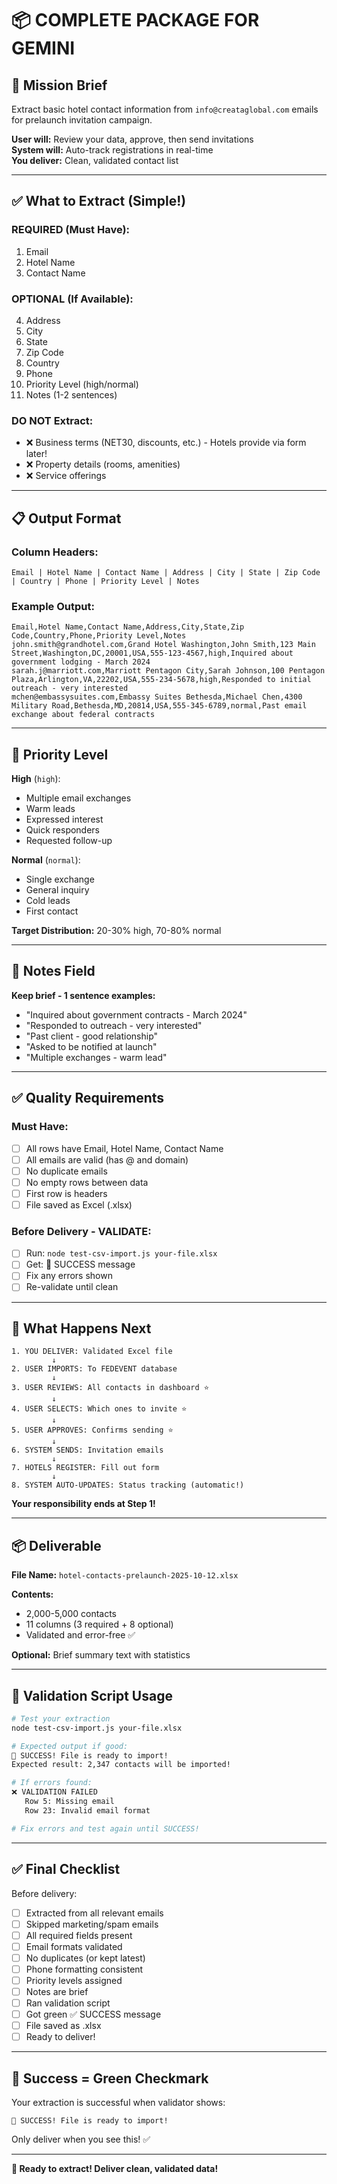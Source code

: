 # 📦 COMPLETE PACKAGE FOR GEMINI

## 🎯 Mission Brief

Extract basic hotel contact information from `info@creataglobal.com` emails for prelaunch invitation campaign.

**User will:** Review your data, approve, then send invitations  
**System will:** Auto-track registrations in real-time  
**You deliver:** Clean, validated contact list  

---

## ✅ What to Extract (Simple!)

### **REQUIRED (Must Have):**
1. Email
2. Hotel Name
3. Contact Name

### **OPTIONAL (If Available):**
4. Address
5. City
6. State
7. Zip Code
8. Country
9. Phone
10. Priority Level (high/normal)
11. Notes (1-2 sentences)

### **DO NOT Extract:**
- ❌ Business terms (NET30, discounts, etc.) - Hotels provide via form later!
- ❌ Property details (rooms, amenities)
- ❌ Service offerings

---

## 📋 Output Format

### **Column Headers:**
```
Email | Hotel Name | Contact Name | Address | City | State | Zip Code | Country | Phone | Priority Level | Notes
```

### **Example Output:**
```csv
Email,Hotel Name,Contact Name,Address,City,State,Zip Code,Country,Phone,Priority Level,Notes
john.smith@grandhotel.com,Grand Hotel Washington,John Smith,123 Main Street,Washington,DC,20001,USA,555-123-4567,high,Inquired about government lodging - March 2024
sarah.j@marriott.com,Marriott Pentagon City,Sarah Johnson,100 Pentagon Plaza,Arlington,VA,22202,USA,555-234-5678,high,Responded to initial outreach - very interested
mchen@embassysuites.com,Embassy Suites Bethesda,Michael Chen,4300 Military Road,Bethesda,MD,20814,USA,555-345-6789,normal,Past email exchange about federal contracts
```

---

## 🎯 Priority Level

**High** (`high`):
- Multiple email exchanges
- Warm leads
- Expressed interest
- Quick responders
- Requested follow-up

**Normal** (`normal`):
- Single exchange
- General inquiry
- Cold leads
- First contact

**Target Distribution:** 20-30% high, 70-80% normal

---

## 📝 Notes Field

**Keep brief - 1 sentence examples:**
- "Inquired about government contracts - March 2024"
- "Responded to outreach - very interested"
- "Past client - good relationship"
- "Asked to be notified at launch"
- "Multiple exchanges - warm lead"

---

## ✅ Quality Requirements

### **Must Have:**
- [ ] All rows have Email, Hotel Name, Contact Name
- [ ] All emails are valid (has @ and domain)
- [ ] No duplicate emails
- [ ] No empty rows between data
- [ ] First row is headers
- [ ] File saved as Excel (.xlsx)

### **Before Delivery - VALIDATE:**
- [ ] Run: `node test-csv-import.js your-file.xlsx`
- [ ] Get: 🎉 SUCCESS message
- [ ] Fix any errors shown
- [ ] Re-validate until clean

---

## 🔄 What Happens Next

```
1. YOU DELIVER: Validated Excel file
         ↓
2. USER IMPORTS: To FEDEVENT database
         ↓
3. USER REVIEWS: All contacts in dashboard ⭐
         ↓
4. USER SELECTS: Which ones to invite ⭐
         ↓
5. USER APPROVES: Confirms sending ⭐
         ↓
6. SYSTEM SENDS: Invitation emails
         ↓
7. HOTELS REGISTER: Fill out form
         ↓
8. SYSTEM AUTO-UPDATES: Status tracking (automatic!)
```

**Your responsibility ends at Step 1!**

---

## 📦 Deliverable

**File Name:** `hotel-contacts-prelaunch-2025-10-12.xlsx`

**Contents:**
- 2,000-5,000 contacts
- 11 columns (3 required + 8 optional)
- Validated and error-free ✅

**Optional:** Brief summary text with statistics

---

## 🧪 Validation Script Usage

```bash
# Test your extraction
node test-csv-import.js your-file.xlsx

# Expected output if good:
🎉 SUCCESS! File is ready to import!
Expected result: 2,347 contacts will be imported!

# If errors found:
❌ VALIDATION FAILED
   Row 5: Missing email
   Row 23: Invalid email format

# Fix errors and test again until SUCCESS!
```

---

## ✅ Final Checklist

Before delivery:

- [ ] Extracted from all relevant emails
- [ ] Skipped marketing/spam emails
- [ ] All required fields present
- [ ] Email formats validated
- [ ] No duplicates (or kept latest)
- [ ] Phone formatting consistent
- [ ] Priority levels assigned
- [ ] Notes are brief
- [ ] Ran validation script
- [ ] Got green ✅ SUCCESS message
- [ ] File saved as .xlsx
- [ ] Ready to deliver!

---

## 🎉 Success = Green Checkmark

Your extraction is successful when validator shows:
```
🎉 SUCCESS! File is ready to import!
```

Only deliver when you see this! ✅

---

**🚀 Ready to extract! Deliver clean, validated data!**


